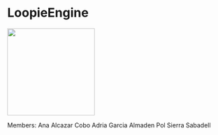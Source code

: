 # LoopieEngine
<img src="https://i.imgur.com/BjLTpoM.png" style="width: 200px; height: 200px;">

Members:
  Ana Alcazar Cobo
  Adria Garcia Almaden
  Pol Sierra Sabadell
